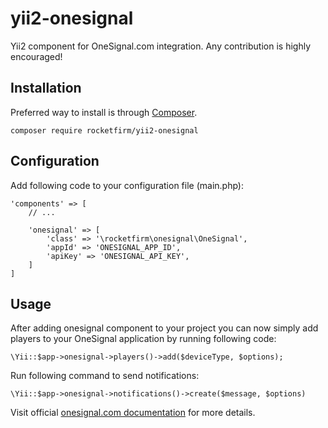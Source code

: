 # yii2-onesignal
Yii2 component for OneSignal.com integration. Any contribution is highly encouraged!

## Installation

Preferred way to install is through [Composer](https://getcomposer.org/doc/00-intro.md#installation-linux-unix-osx).

```
composer require rocketfirm/yii2-onesignal
```

## Configuration

Add following code to your configuration file (main.php):

```
'components' => [
	// ...

	'onesignal' => [
		'class' => '\rocketfirm\onesignal\OneSignal',
		'appId' => 'ONESIGNAL_APP_ID',
		'apiKey' => 'ONESIGNAL_API_KEY',
	]
]
```

## Usage

After adding onesignal component to your project you can now simply add players to your OneSignal application by running following code:
```
\Yii::$app->onesignal->players()->add($deviceType, $options);
```

Run following command to send notifications:
```
\Yii::$app->onesignal->notifications()->create($message, $options)
```

Visit official [onesignal.com documentation](https://documentation.onesignal.com/) for more details.
